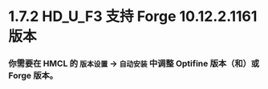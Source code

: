 # 1.7.2 HD_U_F3 支持 Forge 10.12.2.1161 版本

### 你需要在 HMCL 的 `版本设置` -> `自动安装` 中调整 Optifine 版本（和）或 Forge 版本。
